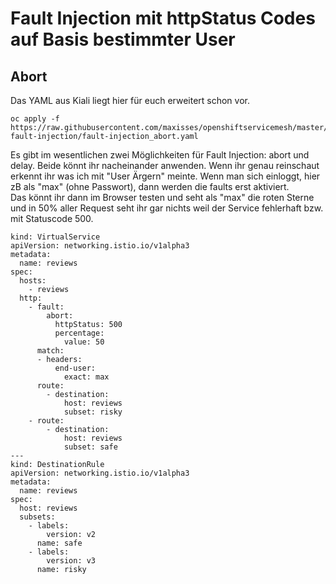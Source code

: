 # Fault Injection mit httpStatus Codes auf Basis bestimmter User

## Abort

Das YAML aus Kiali liegt hier für euch erweitert schon vor. 

```text
oc apply -f https://raw.githubusercontent.com/maxisses/openshiftservicemesh/master/02-fault-injection/fault-injection_abort.yaml
```

Es gibt im wesentlichen zwei Möglichkeiten für Fault Injection: abort und delay. Beide könnt ihr nacheinander anwenden. Wenn ihr genau reinschaut erkennt ihr was ich mit "User Ärgern" meinte. Wenn man sich einloggt, hier zB als "max" \(ohne Passwort\), dann werden die faults erst aktiviert.  
Das könnt ihr dann im Browser testen und seht als "max" die roten Sterne und in 50% aller Request seht ihr gar nichts weil der Service fehlerhaft bzw. mit Statuscode 500.

```text
kind: VirtualService
apiVersion: networking.istio.io/v1alpha3
metadata:
  name: reviews
spec:
  hosts:
    - reviews
  http:
    - fault:
        abort:
          httpStatus: 500
          percentage:
            value: 50
      match:
      - headers:
          end-user:
            exact: max
      route:
        - destination:
            host: reviews
            subset: risky
    - route:
        - destination:
            host: reviews
            subset: safe
---
kind: DestinationRule
apiVersion: networking.istio.io/v1alpha3
metadata:
  name: reviews
spec:
  host: reviews
  subsets:
    - labels:
        version: v2
      name: safe
    - labels:
        version: v3
      name: risky
```

